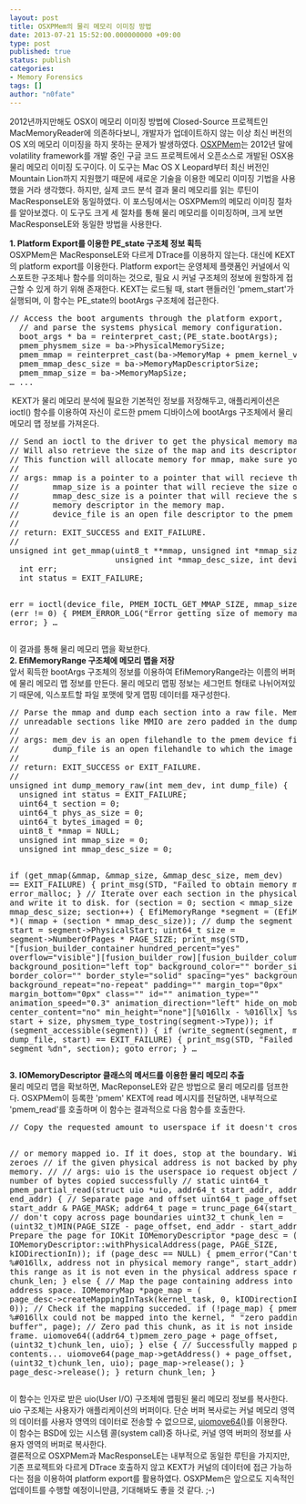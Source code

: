 ```yaml
---
layout: post
title: OSXPMem의 물리 메모리 이미징 방법
date: 2013-07-21 15:52:00.000000000 +09:00
type: post
published: true
status: publish
categories:
- Memory Forensics
tags: []
author: "n0fate"
---
```

<p><!--?xml version="1.0" encoding="UTF-8" standalone="no"?--> 2012년까지만해도 OSX이 메모리 이미징 방법에 Closed-Source 프로젝트인 MacMemoryReader에 의존하다보니, 개발자가 업데이트하지 않는 이상 최신 버전의 OS X의 메모리 이미징을 하지 못하는 문제가 발생하였다. <a href="http://code.google.com/p/pmem/" target="_blank">OSXPMem</a>는 2012년 말에 volatility framework를 개발 중인 구글 코드 프로젝트에서 오픈소스로 개발된 OSX용 물리 메모리 이미징 도구이다. 이 도구는 Mac OS X Leopard부터 최신 버전인 Mountain Lion까지 지원했기 때문에 새로운 기술을 이용한 메모리 이미징 기법을 사용했을 거라 생각했다. 하지만, 실제 코드 분석 결과 물리 메모리를 읽는 루틴이 MacResponseLE와 동일하였다. 이 포스팅에서는 OSXPMem의 메모리 이미징 절차를 알아보겠다. 이 도구도 크게 세 절차를 통해 물리 메모리를 이미징하며, 크게 보면 MacResponseLE와 동일한 방법을 사용한다.</p>
<div>
<div></div>
<div></div>
<div><b>1. Platform Export를 이용한 PE_state 구조체 정보 획득</b></div>
<div>OSXPMem은 MacResponseLE와 다르게 DTrace를 이용하지 않는다. 대신에 KEXT의 platform export를 이용한다. Platform export는 운영체제 플랫폼인 커널에서 익스포트한 구조체나 함수를 의미하는 것으로, 필요 시 커널 구조체의 정보에 원할하게 접근할 수 있게 하기 위해 존재한다. KEXT는 로드될 때, start 핸들러인 'pmem_start'가 실행되며, 이 함수는 PE_state의 bootArgs 구조체에 접근한다.</div>
<pre class="lang:obj-c theme:twilight" title="access to bootArgs structure">// Access the boot arguments through the platform export,
  // and parse the systems physical memory configuration.
  boot_args * ba = reinterpret_cast<boot_args *="">;(PE_state.bootArgs);
  pmem_physmem_size = ba->PhysicalMemorySize;
  pmem_mmap = reinterpret_cast(ba->MemoryMap + pmem_kernel_voffset);
  pmem_mmap_desc_size = ba->MemoryMapDescriptorSize;
  pmem_mmap_size = ba->MemoryMapSize;
… ...</pre>
<div> KEXT가 물리 메모리 분석에 필요한 기본적인 정보를 저장해두고, 애플리케이션은 ioctl() 함수를 이용하여 자신이 로드한 pmem 디바이스에 bootArgs 구조체에서 물리 메모리 맵 정보를 가져온다.</div>
<pre class="lang:obj-c theme:twilight" title="get_mmap()">// Send an ioctl to the driver to get the physical memory map.
// Will also retrieve the size of the map and its descriptors.
// This function will allocate memory for mmap, make sure you free it.
//
// args: mmap is a pointer to a pointer that will recieve the memory map.
//       mmap_size is a pointer that will recieve the size of the memory map.
//       mmap_desc_size is a pointer that will recieve the size of an individual
//       memory descriptor in the memory map.
//       device_file is an open file descriptor to the pmem device file.
//
// return: EXIT_SUCCESS and EXIT_FAILURE.
//
unsigned int get_mmap(uint8_t **mmap, unsigned int *mmap_size,
                      unsigned int *mmap_desc_size, int device_file) {
  int err;
  int status = EXIT_FAILURE;

  err = ioctl(device_file, PMEM_IOCTL_GET_MMAP_SIZE, mmap_size);
  if (err != 0) {
    PMEM_ERROR_LOG("Error getting size of memory map");
    goto error;
  }
…</pre>
<div>이 결과를 통해 물리 메모리 맵을 확보한다.</div>
<div></div>
<div></div>
<div><b>2. EfiMemoryRange 구조체에 메모리 맵을 저장</b></div>
<div>앞서 획득한 bootArgs 구조체의 정보를 이용하여 EfiMemoryRange라는 이름의 버퍼에 물리 메모리 맵 정보를 만든다. 물리 메모리 맵핑 정보는 세그먼트 형태로 나뉘어져있기 때문에, 익스포트할 파일 포맷에 맞게 맵핑 데이터를 재구성한다.</div>
<pre class="lang:obj-c theme:twilight" title="dump_memory_raw()">// Parse the mmap and dump each section into a raw file. Memory holes or
// unreadable sections like MMIO are zero padded in the dump file.
//
// args: mem_dev is an open filehandle to the pmem device file (/dev/pmem).
//       dump_file is an open filehandle to which the image will be written.
//
// return: EXIT_SUCCESS or EXIT_FAILURE.
//
unsigned int dump_memory_raw(int mem_dev, int dump_file) {
  unsigned int status = EXIT_FAILURE;
  uint64_t section = 0;
  uint64_t phys_as_size = 0;
  uint64_t bytes_imaged = 0;
  uint8_t *mmap = NULL;
  unsigned int mmap_size = 0;
  unsigned int mmap_desc_size = 0;

  if (get_mmap(&mmap, &mmap_size, &mmap_desc_size, mem_dev) == EXIT_FAILURE) {
    print_msg(STD, "Failed to obtain memory mapn");
    goto error_malloc;
  }
  // Iterate over each section in the physical memory map and write it to disk.
  for (section = 0; section < mmap_size / mmap_desc_size; section++) {     EfiMemoryRange *segment = (EfiMemoryRange *)(         mmap + (section * mmap_desc_size));     // dump the segment     uint64_t start = segment->PhysicalStart;
    uint64_t size = segment->NumberOfPages * PAGE_SIZE;
    print_msg(STD, "[fusion_builder_container hundred_percent="yes" overflow="visible"][fusion_builder_row][fusion_builder_column type="1_1" background_position="left top" background_color="" border_size="" border_color="" border_style="solid" spacing="yes" background_image="" background_repeat="no-repeat" padding="" margin_top="0px" margin_bottom="0px" class="" id="" animation_type="" animation_speed="0.3" animation_direction="left" hide_on_mobile="no" center_content="no" min_height="none"][%016llx - %016llx] %s ", start, start + size,
              physmem_type_tostring(segment->Type));
    if (segment_accessible(segment)) {
      if (write_segment(segment, mem_dev, dump_file, start) == EXIT_FAILURE) {
        print_msg(STD, "Failed to dump segment %dn", section);
        goto error;
      }
…</pre>
<div></div>
<div></div>
<div><b>3. IOMemoryDescriptor 클래스의 메서드를 이용한 물리 메모리 추출</b></div>
<div>물리 메모리 맵을 확보하면, MacReponseLE와 같은 방법으로 물리 메모리를 덤프한다. OSXPMem이 등록한 'pmem' KEXT에 read 메시지를 전달하면, 내부적으로 'pmem_read'를 호출하며 이 함수는 결과적으로 다음 함수를 호출한다.</div>
<pre class="lang:obj-c theme:twilight" title="pmem_partial_read()">// Copy the requested amount to userspace if it doesn't cross page boundaries

// or memory mapped io. If it does, stop at the boundary. Will copy zeroes
// if the given physical address is not backed by physical memory.
//
// args: uio is the userspace io request object
// return: number of bytes copied successfully
//
static uint64_t pmem_partial_read(struct uio *uio, addr64_t start_addr,
                                  addr64_t end_addr) {
  // Separate page and offset
  uint64_t page_offset = start_addr & PAGE_MASK;
  addr64_t page = trunc_page_64(start_addr);
  // don't copy across page boundaries
  uint32_t chunk_len = (uint32_t)MIN(PAGE_SIZE - page_offset,
                                     end_addr - start_addr);
  // Prepare the page for IOKit
  IOMemoryDescriptor *page_desc = (
      IOMemoryDescriptor::withPhysicalAddress(page, PAGE_SIZE, kIODirectionIn));
  if (page_desc == NULL) {
    pmem_error("Can't read from %#016llx, address not in physical memory range",
               start_addr);
    // Skip this range as it is not even in the physical address space
    return chunk_len;
  } else {
    // Map the page containing address into kernel address space.
    IOMemoryMap *page_map = (
        page_desc->createMappingInTask(kernel_task, 0, kIODirectionIn, 0, 0));
    // Check if the mapping succeded.
    if (!page_map) {
      pmem_error("page %#016llx could not be mapped into the kernel, "
               "zero padding return buffer", page);
      // Zero pad this chunk, as it is not inside a valid page frame.
      uiomove64((addr64_t)pmem_zero_page + page_offset,
                (uint32_t)chunk_len, uio);
    } else {
      // Successfully mapped page, copy contents...
      uiomove64(page_map->getAddress() + page_offset, (uint32_t)chunk_len, uio);
      page_map->release();
    }
    page_desc->release();
  }
  return chunk_len;
}</pre>
<div>이 함수는 인자로 받은 uio(User I/O) 구조체에 맵핑된 물리 메모리 정보를 복사한다. uio 구조체는 사용자가 애플리케이션의 버퍼이다. 단순 버퍼 복사로는 커널 메모리 영역의 데이터를 사용자 영역의 데이터로 전송할 수 없으므로, <a href="http://www.opensource.apple.com/source/xnu/xnu-517.9.5/bsd/kern/kern_subr.c" target="_blank">uiomove64()</a>를 이용한다. 이 함수는 BSD에 있는 시스템 콜(system call)중 하나로, 커널 영역 버퍼의 정보를 사용자 영역의 버퍼로 복사한다.</div>
<div></div>
<div>결론적으로 OSXPMem과 MacResponseLE는 내부적으로 동일한 루틴을 가지지만, 기존 프로젝트와 다르게 DTrace 호출하지 않고 KEXT가 커널의 데이터에 접근 가능하다는 점을 이용하여 platform export를 활용하였다. OSXPMem은 앞으로도 지속적인 업데이트를 수행할 예정이니만큼, 기대해봐도 좋을 것 같다. ;-)</div>
</div>

